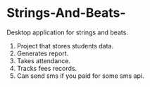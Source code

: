 # Strings-And-Beats-

Desktop application for strings and beats.

1. Project that stores students data.
2. Generates report.
3. Takes attendance.
4. Tracks fees records.
5. Can send sms if you paid for some sms api.



